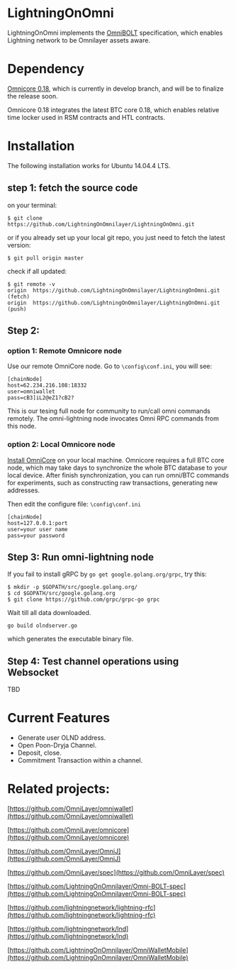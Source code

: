 # LightningOnOmni 

LightningOnOmni implements the [OmniBOLT](https://github.com/LightningOnOmnilayer/Omni-BOLT-spec) specification, which enables Lightning network to be Omnilayer assets aware. 

# Dependency

[Omnicore 0.18](https://github.com/OmniLayer/omnicore/tree/develop), which is currently in develop branch, and will be to finalize the release soon. 

Omnicore 0.18 integrates the latest BTC core 0.18, which enables relative time locker used in RSM contracts and HTL contracts.

# Installation
The following installation works for Ubuntu 14.04.4 LTS.

## step 1: fetch the source code

on your terminal:

```
$ git clone https://github.com/LightningOnOmnilayer/LightningOnOmni.git
```

or if you already set up your local git repo, you just need to fetch the latest version: 

```
$ git pull origin master
```

check if all updated:

```
$ git remote -v
origin	https://github.com/LightningOnOmnilayer/LightningOnOmni.git (fetch)
origin	https://github.com/LightningOnOmnilayer/LightningOnOmni.git (push)
```

## Step 2: 
### option 1: Remote Omnicore node 
Use our remote OmniCore node. Go to `\config\conf.ini`, you will see:
```
[chainNode]
host=62.234.216.108:18332
user=omniwallet
pass=cB3]iL2@eZ1?cB2?
```
This is our tesing full node for community to run/call omni commands remotely. The omni-lightning node invocates Omni RPC commands from this node.

### option 2: Local Omnicore node 
[Install OmniCore](https://github.com/OmniLayer/omnicore#installation) on your local machine. Omnicore requires a full BTC core node, which may take days to synchronize the whole BTC database to your local device. After finish synchronization, you can run omni/BTC commands for experiments, such as constructing raw transactions, generating new addresses.

Then edit the configure file: `\config\conf.ini`
```
[chainNode]
host=127.0.0.1:port
user=your user name
pass=your password
```

## Step 3: Run omni-lightning node
If you fail to install gRPC by `go get google.golang.org/grpc`, try this:
```
$ mkdir -p $GOPATH/src/google.golang.org/
$ cd $GOPATH/src/google.golang.org
$ git clone https://github.com/grpc/grpc-go grpc
```

Wait till all data downloaded.

```
go build olndserver.go
```
which generates the executable binary file. 

## Step 4: Test channel operations using Websocket



TBD

# Current Features

* Generate user OLND address.  
* Open Poon-Dryja Channel.
* Deposit, close.
* Commitment Transaction within a channel.


# Related projects:



[https://github.com/OmniLayer/omniwallet](https://github.com/OmniLayer/omniwallet)

[https://github.com/OmniLayer/omnicore](https://github.com/OmniLayer/omnicore)

[https://github.com/OmniLayer/OmniJ](https://github.com/OmniLayer/OmniJ)

[https://github.com/OmniLayer/spec](https://github.com/OmniLayer/spec)

[https://github.com/LightningOnOmnilayer/Omni-BOLT-spec](https://github.com/LightningOnOmnilayer/Omni-BOLT-spec)

[https://github.com/lightningnetwork/lightning-rfc](https://github.com/lightningnetwork/lightning-rfc)

[https://github.com/lightningnetwork/lnd](https://github.com/lightningnetwork/lnd)

[https://github.com/LightningOnOmnilayer/OmniWalletMobile](https://github.com/LightningOnOmnilayer/OmniWalletMobile)





 


